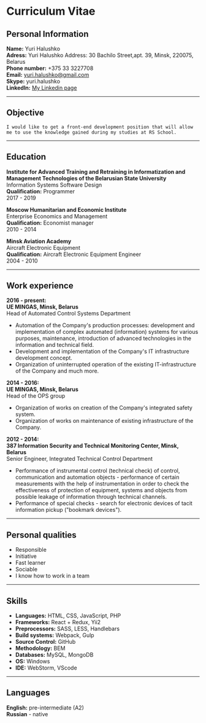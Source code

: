 
Curriculum Vitae
===

Personal Information
--------------------
**Name:** Yuri Halushko  
**Adress:** Yuri Halushko Address: 30 Bachilo Street,apt. 39, Minsk, 220075, Belarus  
**Phone number:** +375 33 3227708  
**Email:** yuri.halushko@gmail.com  
**Skype:** yuri.halushko  
**LinkedIn:** [My Linkedin page](https://www.linkedin.com/in/юрий-галушко-83728a10b "My profile")

---

Objective
--------------------

    I would like to get a front-end development position that will allow me to use the knowledge gained during my studies at RS School.  

---
Education
--------------------

**Institute for Advanced Training and Retraining in Informatization and      Management Technologies of the Belarusian State University**  
  Information Systems Software Design  
  **Qualification:** Programmer  
   2017 - 2019

**Moscow Humanitarian and Economic Institute**  
Enterprise Economics and Management  
**Qualification:** Economist manager  
2010 - 2014

**Minsk Aviation Academy**  
Aircraft Electronic Equipment  
**Qualification:** Aircraft Electronic Equipment Engineer  
2004 - 2010



---

Work experience
--------------------
**2016 - present:  
UE MINGAS, Minsk, Belarus**  
Head of Automated Control Systems Department
- Automation of the Company's production processes: development and implementation of complex automated (information) systems for various purposes, maintenance, introduction of advanced technologies in the information and technical field.
- Development and implementation of the Company's IT infrastructure development concept.
- Organization of uninterrupted operation of the existing IT-infrastructure of the Company and much more.

**2014 - 2016:  
UE MINGAS, Minsk, Belarus**  
Head of the OPS group
- Organization of works on creation of the Company's integrated safety system.
- Organization of works on maintenance of existing infrastructure of the Company.

**2012 - 2014:   
387 Information Security and Technical Monitoring Center, Minsk, Belarus**  
Senior Engineer, Integrated Technical Control Department
- Performance of instrumental control (technical check) of control, communication and automation objects - performance of certain measurements with the help of instrumentation in order to check the effectiveness of protection of equipment, systems and objects from possible leakage of information through technical channels.
- Performance of special checks - search for electronic devices of tacit information pickup ("bookmark devices").

---

Personal qualities
--------------------

- Responsible
- Initiative
- Fast learner
- Sociable
- I know how to work in a team
---

Skills
--------------------
- **Languages:**  HTML, CSS, JavaScript, PHP
- **Frameworks:** React + Redux, Yii2
- **Preprocessors:** SASS, LESS, Handlebars
- **Build systems:** Webpack, Gulp
- **Source Control:** GitHub
- **Methodology:** BEM
- **Databases:** MySQL, MongoDB
- **OS:** Windows
- **IDE:** WebStorm, VScode
---

Languages
--------------------

**English:** pre-intermediate (A2)  
**Russian** - native
